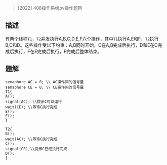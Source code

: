 >[2022] 408操作系统pv操作题目

## 描述

有两个线程`T1`，`T2`并发执行A,B,C,D,E,F六个操作，其中`T1`执行A,E和F，`T2`执行B,C和D。这些操作受以下约束：A,B同时开始，C在A,B完成后执行，D和E在C完成后执行，F在E完成后执行，F完成后整体结束。

## 题解

```
semaphore AC = 0; \\ AC操作间的信号量
semaphore CE = 0; \\ CE操作间的信号量
T1{
A();
signal(AC); \\提示C可以运行
wait(CE); \\等待C执行完成
E();
F();
}

T2{
B();
wait(AC); \\等待C执行完成
C();
signal(CE);\\提示C已经执行完成
D();
}
```